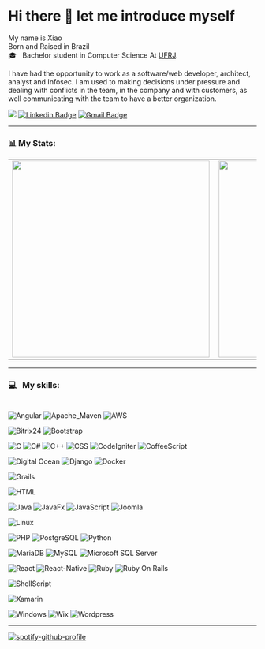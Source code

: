 # Hi there 👋 let me introduce myself

My name is Xiao <br/>
Born and Raised in Brazil <br/>
🎓 &nbsp; Bachelor student in Computer Science At [UFRJ](https://ufrj.br/). <br/>

I have had the opportunity to work as a software/web developer, architect, analyst and Infosec. I am used to making decisions under pressure and dealing with conflicts in the team, in the company and with customers, as well communicating with the team to have a better organization.

![](https://komarev.com/ghpvc/?username=xiaoyongkong&color=blue)
[![Linkedin Badge](https://img.shields.io/badge/-LinkedIn-0077B5?style=flat&logo=Linkedin&logoColor=white&link=https://www.linkedin.com/in/xiao-yong-kong-680632127/)](https://www.linkedin.com/in/xiao-yong-kong-680632127/) [![Gmail Badge](https://img.shields.io/badge/-Gmail-c5392a?style=flat&logo=Gmail&logoColor=white&link=mailto:xiaoykong06@gmail.com)](mailto:xiaoykong06@gmail.com) 

---


### 📊 My Stats:
<center>
<table>
  <tr>
      <td><img width="400px" align="left" src="https://github-readme-stats.vercel.app/api?username=xiaoyongkong&theme=tokyonight&show_icons=true" /></td>
      <td><img width="400px" align="left" src="https://github-readme-stats.vercel.app/api/top-langs/?username=xiaoyongkong&layout=compact&theme=radical&hide=html" /></td>
  </tr>  
</table>
</center>


---

### 💻 &nbsp; My skills: <br/> <br/> 
![Angular](https://img.shields.io/badge/-Angular-ff0d00?style=flat&logoColor=white&logo=angular)
![Apache_Maven](https://img.shields.io/badge/-Apache_Maven-yellow?style=flat&logoColor=white&logo=apache+maven)
![AWS](https://img.shields.io/badge/-AWS%20S3-green?style=flat&logoColor=amazon&logo=amazon)

![Bitrix24](https://img.shields.io/badge/-Bitrix24-orange?style=flat&logoColor=white&logo=bitrix24)
![Bootstrap](https://img.shields.io/badge/-Bootstrap-ff0d00?style=flat&logoColor=white&logo=bootstrap)

![C](https://img.shields.io/badge/-C-brown?style=flat&logoColor=white&logo=c)
![C#](https://img.shields.io/badge/-Csharp-darkgreen?style=flat&logoColor=white&logo=c+sharp)
![C++](https://img.shields.io/badge/-C++-brown?style=flat&logoColor=white&logo=c%2B%2B)
![CSS](https://img.shields.io/badge/-CSS-196eff?style=flat&logoColor=white&logo=css3)
![CodeIgniter](https://img.shields.io/badge/-CodeIgniter-8993c1?style=flat&logoColor=white&logo=codeigniter)
![CoffeeScript](https://img.shields.io/badge/-CoffeeScript-darkgreen?style=flat&logoColor=white&logo=coffeescript)

![Digital Ocean](https://img.shields.io/badge/-Digital_Ocean-green?style=flat&logoColor=digitalocean&logo=digitalocean)
![Django](https://img.shields.io/badge/-Django-0077B5?style=flat&logoColor=white&logo=django)
![Docker](https://img.shields.io/badge/-Docker-196eff?style=flat&logoColor=white&logo=docker)

![Grails](https://img.shields.io/badge/-Grails-yellow?style=flat&logoColor=white&logo=grails)

![HTML](https://img.shields.io/badge/-HTML-ff0d00?style=flat&logoColor=white&logo=html5) 

![Java](https://img.shields.io/badge/-Java-purple?style=flat&logoColor=white&logo=java)
![JavaFx](https://img.shields.io/badge/-JavaFx-purple?style=flat&logoColor=white&logo=java)
![JavaScript](https://img.shields.io/badge/-JavaScript-darkgreen?style=flat&logoColor=white&logo=javascript)
![Joomla](https://img.shields.io/badge/-Joomla-ffdd19?style=flat&logoColor=white&logo=joomla)

![Linux](https://img.shields.io/badge/-Linux-000?style=flat&logo=linux)

![PHP](https://img.shields.io/badge/-PHP-8993c1?style=flat&logoColor=white&logo=php)
![PostgreSQL](https://img.shields.io/badge/-Postgresql-orange?style=flat&logoColor=white&logo=postgresql)
![Python](https://img.shields.io/badge/-Python-0077B5?style=flat&logoColor=white&logo=python)

![MariaDB](https://img.shields.io/badge/-MariaDB-orange?style=flat&logoColor=white&logo=mariadb)
![MySQL](https://img.shields.io/badge/-Mysql-orange?style=flat&logoColor=white&logo=mysql)
![Microsoft SQL Server](https://img.shields.io/badge/-Microsoft_SQL_Server-orange?style=flat&logoColor=white&logo=microsoft+sql+server)

![React](https://img.shields.io/badge/-React-darkgreen?style=flat&logoColor=white&logo=react)
![React-Native](https://img.shields.io/badge/-React_Native-19a7ff?style=flat&logoColor=white&logo=react)
![Ruby](https://img.shields.io/badge/-Ruby-red?style=flat&logoColor=white&logo=ruby)
![Ruby On Rails](https://img.shields.io/badge/-Ruby_On_Rails-red?style=flat&logoColor=white&logo=ruby+on+rails)


![ShellScript](https://img.shields.io/badge/-ShellScript-000?style=flat&logo=shellscript)

![Xamarin](https://img.shields.io/badge/-Xamarin-19a7ff?style=flat&logoColor=white&logo=xamarin)

![Windows](https://img.shields.io/badge/-Windows-000?style=flat&logo=windows)
![Wix](https://img.shields.io/badge/-Wix-ffdd19?style=flat&logoColor=white&logo=wix)
![Wordpress](https://img.shields.io/badge/-Wordpress-ffdd19?style=flat&logoColor=white&logo=wordpress)

---


[![spotify-github-profile](https://spotify-github-profile.vercel.app/api/view?uid=1218762202&cover_image=true)](https://spotify-github-profile.vercel.app/api/view?uid=1218762202&redirect=true)

